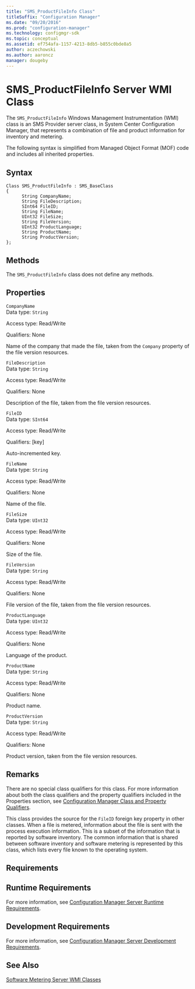 ```yaml
---
title: "SMS_ProductFileInfo Class"
titleSuffix: "Configuration Manager"
ms.date: "09/20/2016"
ms.prod: "configuration-manager"
ms.technology: configmgr-sdk
ms.topic: conceptual
ms.assetid: ef754afa-1157-4213-8db5-b855c0bde8a5
author: aczechowski
ms.author: aaroncz
manager: dougeby
---
```

# SMS_ProductFileInfo Server WMI Class
The `SMS_ProductFileInfo` Windows Management Instrumentation (WMI) class is an SMS Provider server class, in System Center Configuration Manager, that represents a combination of file and product information for inventory and metering.  

 The following syntax is simplified from Managed Object Format (MOF) code and includes all inherited properties.  

## Syntax  

```  
Class SMS_ProductFileInfo : SMS_BaseClass  
{  
      String CompanyName;  
      String FileDescription;  
      SInt64 FileID;  
      String FileName;  
      UInt32 FileSize;  
      String FileVersion;  
      UInt32 ProductLanguage;  
      String ProductName;  
      String ProductVersion;  
};  
```  

## Methods  
 The `SMS_ProductFileInfo` class does not define any methods.  

## Properties  
 `CompanyName`  
 Data type: `String`  

 Access type: Read/Write  

 Qualifiers: None  

 Name of the company that made the file, taken from the `Company` property of the file version resources.  

 `FileDescription`  
 Data type: `String`  

 Access type: Read/Write  

 Qualifiers: None  

 Description of the file, taken from the file version resources.  

 `FileID`  
 Data type: `SInt64`  

 Access type: Read/Write  

 Qualifiers: [key]  

 Auto-incremented key.  

 `FileName`  
 Data type: `String`  

 Access type: Read/Write  

 Qualifiers: None  

 Name of the file.  

 `FileSize`  
 Data type: `UInt32`  

 Access type: Read/Write  

 Qualifiers: None  

 Size of the file.  

 `FileVersion`  
 Data type: `String`  

 Access type: Read/Write  

 Qualifiers: None  

 File version of the file, taken from the file version resources.  

 `ProductLanguage`  
 Data type: `UInt32`  

 Access type: Read/Write  

 Qualifiers: None  

 Language of the product.  

 `ProductName`  
 Data type: `String`  

 Access type: Read/Write  

 Qualifiers: None  

 Product name.  

 `ProductVersion`  
 Data type: `String`  

 Access type: Read/Write  

 Qualifiers: None  

 Product version, taken from the file version resources.  

## Remarks  
 There are no special class qualifiers for this class. For more information about both the class qualifiers and the property qualifiers included in the Properties section, see [Configuration Manager Class and Property Qualifiers](../../../develop/reference/misc/class-and-property-qualifiers.md).  

 This class provides the source for the `FileID` foreign key property in other classes. When a file is metered, information about the file is sent with the process execution information. This is a subset of the information that is reported by software inventory. The common information that is shared between software inventory and software metering is represented by this class, which lists every file known to the operating system.  

## Requirements  

## Runtime Requirements  
 For more information, see [Configuration Manager Server Runtime Requirements](../../../develop/core/reqs/server-runtime-requirements.md).  

## Development Requirements  
 For more information, see [Configuration Manager Server Development Requirements](../../../develop/core/reqs/server-development-requirements.md).  

## See Also  
 [Software Metering Server WMI Classes](../../../develop/reference/apps/software-metering-server-wmi-classes.md)
